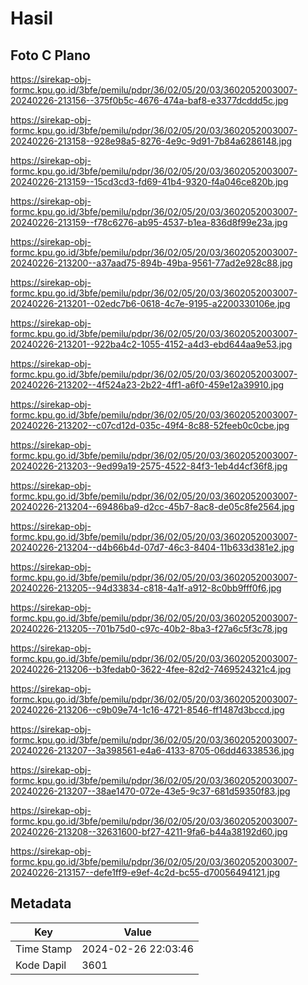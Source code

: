 # Hasil

## Foto C Plano

https://sirekap-obj-formc.kpu.go.id/3bfe/pemilu/pdpr/36/02/05/20/03/3602052003007-20240226-213156--375f0b5c-4676-474a-baf8-e3377dcddd5c.jpg

https://sirekap-obj-formc.kpu.go.id/3bfe/pemilu/pdpr/36/02/05/20/03/3602052003007-20240226-213158--928e98a5-8276-4e9c-9d91-7b84a6286148.jpg

https://sirekap-obj-formc.kpu.go.id/3bfe/pemilu/pdpr/36/02/05/20/03/3602052003007-20240226-213159--15cd3cd3-fd69-41b4-9320-f4a046ce820b.jpg

https://sirekap-obj-formc.kpu.go.id/3bfe/pemilu/pdpr/36/02/05/20/03/3602052003007-20240226-213159--f78c6276-ab95-4537-b1ea-836d8f99e23a.jpg

https://sirekap-obj-formc.kpu.go.id/3bfe/pemilu/pdpr/36/02/05/20/03/3602052003007-20240226-213200--a37aad75-894b-49ba-9561-77ad2e928c88.jpg

https://sirekap-obj-formc.kpu.go.id/3bfe/pemilu/pdpr/36/02/05/20/03/3602052003007-20240226-213201--02edc7b6-0618-4c7e-9195-a2200330106e.jpg

https://sirekap-obj-formc.kpu.go.id/3bfe/pemilu/pdpr/36/02/05/20/03/3602052003007-20240226-213201--922ba4c2-1055-4152-a4d3-ebd644aa9e53.jpg

https://sirekap-obj-formc.kpu.go.id/3bfe/pemilu/pdpr/36/02/05/20/03/3602052003007-20240226-213202--4f524a23-2b22-4ff1-a6f0-459e12a39910.jpg

https://sirekap-obj-formc.kpu.go.id/3bfe/pemilu/pdpr/36/02/05/20/03/3602052003007-20240226-213202--c07cd12d-035c-49f4-8c88-52feeb0c0cbe.jpg

https://sirekap-obj-formc.kpu.go.id/3bfe/pemilu/pdpr/36/02/05/20/03/3602052003007-20240226-213203--9ed99a19-2575-4522-84f3-1eb4d4cf36f8.jpg

https://sirekap-obj-formc.kpu.go.id/3bfe/pemilu/pdpr/36/02/05/20/03/3602052003007-20240226-213204--69486ba9-d2cc-45b7-8ac8-de05c8fe2564.jpg

https://sirekap-obj-formc.kpu.go.id/3bfe/pemilu/pdpr/36/02/05/20/03/3602052003007-20240226-213204--d4b66b4d-07d7-46c3-8404-11b633d381e2.jpg

https://sirekap-obj-formc.kpu.go.id/3bfe/pemilu/pdpr/36/02/05/20/03/3602052003007-20240226-213205--94d33834-c818-4a1f-a912-8c0bb9fff0f6.jpg

https://sirekap-obj-formc.kpu.go.id/3bfe/pemilu/pdpr/36/02/05/20/03/3602052003007-20240226-213205--701b75d0-c97c-40b2-8ba3-f27a6c5f3c78.jpg

https://sirekap-obj-formc.kpu.go.id/3bfe/pemilu/pdpr/36/02/05/20/03/3602052003007-20240226-213206--b3fedab0-3622-4fee-82d2-7469524321c4.jpg

https://sirekap-obj-formc.kpu.go.id/3bfe/pemilu/pdpr/36/02/05/20/03/3602052003007-20240226-213206--c9b09e74-1c16-4721-8546-ff1487d3bccd.jpg

https://sirekap-obj-formc.kpu.go.id/3bfe/pemilu/pdpr/36/02/05/20/03/3602052003007-20240226-213207--3a398561-e4a6-4133-8705-06dd46338536.jpg

https://sirekap-obj-formc.kpu.go.id/3bfe/pemilu/pdpr/36/02/05/20/03/3602052003007-20240226-213207--38ae1470-072e-43e5-9c37-681d59350f83.jpg

https://sirekap-obj-formc.kpu.go.id/3bfe/pemilu/pdpr/36/02/05/20/03/3602052003007-20240226-213208--32631600-bf27-4211-9fa6-b44a38192d60.jpg

https://sirekap-obj-formc.kpu.go.id/3bfe/pemilu/pdpr/36/02/05/20/03/3602052003007-20240226-213157--defe1ff9-e9ef-4c2d-bc55-d70056494121.jpg


## Metadata

| Key        | Value               |
| ---------- | ------------------- |
| Time Stamp | 2024-02-26 22:03:46 |
| Kode Dapil | 3601                |



